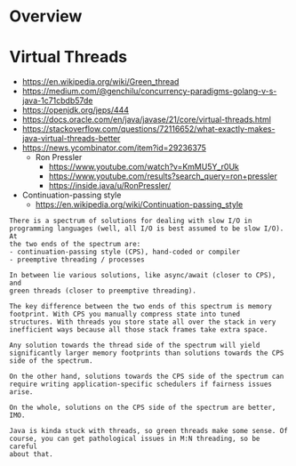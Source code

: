 # Overview

# Virtual Threads

- https://en.wikipedia.org/wiki/Green_thread
- https://medium.com/@genchilu/concurrency-paradigms-golang-v-s-java-1c71cbdb57de
- https://openjdk.org/jeps/444
- https://docs.oracle.com/en/java/javase/21/core/virtual-threads.html
- https://stackoverflow.com/questions/72116652/what-exactly-makes-java-virtual-threads-better
- https://news.ycombinator.com/item?id=29236375
    + Ron Pressler
        * https://www.youtube.com/watch?v=KmMU5Y_r0Uk
        * https://www.youtube.com/results?search_query=ron+pressler
        * https://inside.java/u/RonPressler/
- Continuation-passing style
    + https://en.wikipedia.org/wiki/Continuation-passing_style

```
There is a spectrum of solutions for dealing with slow I/O in
programming languages (well, all I/O is best assumed to be slow I/O). At
the two ends of the spectrum are:
- continuation-passing style (CPS), hand-coded or compiler
- preemptive threading / processes

In between lie various solutions, like async/await (closer to CPS), and
green threads (closer to preemptive threading).

The key difference between the two ends of this spectrum is memory
footprint. With CPS you manually compress state into tuned
structures. With threads you store state all over the stack in very
inefficient ways because all those stack frames take extra space.

Any solution towards the thread side of the spectrum will yield
significantly larger memory footprints than solutions towards the CPS
side of the spectrum.

On the other hand, solutions towards the CPS side of the spectrum can
require writing application-specific schedulers if fairness issues
arise.

On the whole, solutions on the CPS side of the spectrum are better, IMO.

Java is kinda stuck with threads, so green threads make some sense. Of
course, you can get pathological issues in M:N threading, so be careful
about that.
```
